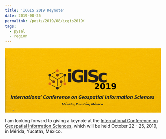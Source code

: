 ```yaml
---
title: 'ICGIS 2019 Keynote'
date: 2019-08-25
permalink: /posts/2019/08/icgis2019/
tags:
  - pysal
  - region
---
```


![ICGIS](/images/icgisc2019.png)

I am looking forward to giving a keynote at the
[International Conference on Geospatial Information Sciences](http://igisc.org/), which will be held
October 22 - 25, 2019, in Mérida, Yucatán, México.

